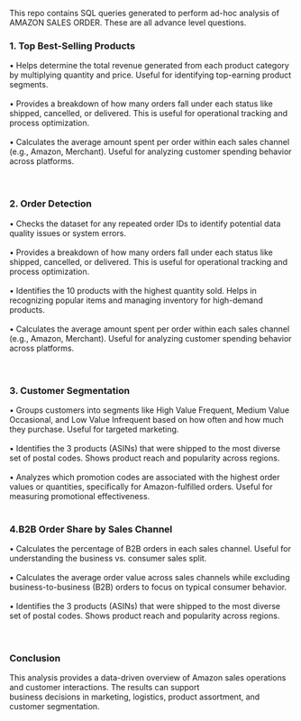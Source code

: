 
This repo contains SQL queries generated to perform ad-hoc analysis of AMAZON SALES ORDER. These are all advance level questions.<br>
<h3>
1.	Top  Best-Selling Products<br>
</h3>
•	Helps determine the total revenue generated from each product category by multiplying quantity and price. Useful for identifying top-earning product segments.<br><br>
•	Provides a breakdown of how many orders fall under each status like shipped, cancelled, or delivered. This is useful for operational tracking and process optimization.<br><br>
•	Calculates the average amount spent per order within each sales channel (e.g., Amazon, Merchant). Useful for analyzing customer spending behavior across platforms.<br><br>
<br>
<h3>
2. Order Detection<br>
</h3>
•	Checks the dataset for any repeated order IDs to identify potential data quality issues or system errors.<br><br>
•	Provides a breakdown of how many orders fall under each status like shipped, cancelled, or delivered. This is useful for operational tracking and process optimization.<br><br>
•	Identifies the 10 products with the highest quantity sold. Helps in recognizing popular items and managing inventory for high-demand products.<br><br>
•	Calculates the average amount spent per order within each sales channel (e.g., Amazon, Merchant). Useful for analyzing customer spending behavior across platforms.<br><br>
<br>
<h3>
3. Customer Segmentation<br>
</h3>
•	Groups customers into segments like High Value Frequent, Medium Value Occasional, and Low Value Infrequent based on how often and how much they purchase. Useful for targeted marketing.<br><br>
•	Identifies the 3 products (ASINs) that were shipped to the most diverse set of postal codes. Shows product reach and popularity across regions.<br><br>
•	Analyzes which promotion codes are associated with the highest order values or quantities, specifically for Amazon-fulfilled orders. Useful for measuring promotional effectiveness.<br>
<br>
<h3>
4.B2B Order Share by Sales Channel<br>
</h3>
•	Calculates the percentage of B2B orders in each sales channel. Useful for understanding the business vs. consumer sales split.<br><br>
•	Calculates the average order value across sales channels while excluding business-to-business (B2B) orders to focus on typical consumer behavior.<br><br>
•	Identifies the 3 products (ASINs) that were shipped to the most diverse set of postal codes. Shows product reach and popularity across regions.<br><br>
<br>
<h3>Conclusion</h3>
This analysis provides a data-driven overview of Amazon sales operations and customer interactions. The results can support<br> business decisions in marketing, logistics, product assortment, and customer segmentation.
